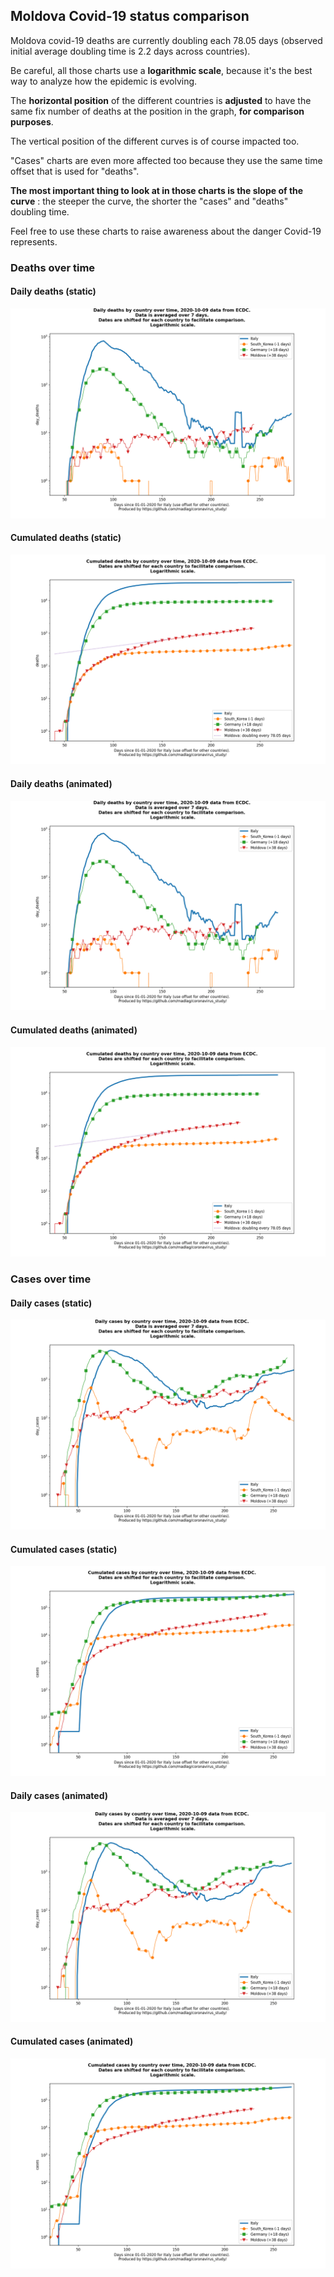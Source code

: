 ## Moldova Covid-19 status comparison 

Moldova covid-19 deaths are currently doubling each 78.05 days (observed initial average doubling time is 2.2 days across countries).



Be careful, all those charts use a **logarithmic scale**, because it's the best way to analyze how the epidemic is evolving.
 
The **horizontal position** of the different countries is **adjusted** to have the same fix number of deaths at the position in the graph, **for comparison purposes**.

The vertical position of the different curves is of course impacted too.

"Cases" charts are even more affected too because they use the same time offset that is used for "deaths".

**The most important thing to look at in those charts is the slope of the curve** : the steeper the curve, the shorter the "cases" and "deaths" doubling time.

Feel free to use these charts to raise awareness about the danger Covid-19 represents. 


 
### Deaths over time
 
#### Daily deaths (static)
![Moldova covid-19 daily deaths static chart](https://raw.githubusercontent.com/madlag/coronavirus_study/master/notebooks/graphs/2020-10-09/countries/Moldova/2020-10-09_Moldova_day_deaths.png "Moldova covid-19 day_deaths static chart")   
 
#### Cumulated deaths (static)
![Moldova covid-19 cumulated deaths static chart](https://raw.githubusercontent.com/madlag/coronavirus_study/master/notebooks/graphs/2020-10-09/countries/Moldova/2020-10-09_Moldova_deaths.png "Moldova covid-19 deaths static chart")   
 
#### Daily deaths (animated)
![Moldova covid-19 daily deaths animated chart](https://raw.githubusercontent.com/madlag/coronavirus_study/master/notebooks/graphs/2020-10-09/countries/Moldova/2020-10-09_Moldova_day_deaths.gif "Moldova covid-19 day_deaths animated chart")   
 
#### Cumulated deaths (animated)
![Moldova covid-19 cumulated deaths animated chart](https://raw.githubusercontent.com/madlag/coronavirus_study/master/notebooks/graphs/2020-10-09/countries/Moldova/2020-10-09_Moldova_deaths.gif "Moldova covid-19 deaths animated chart")   

 
### Cases over time
 
#### Daily cases (static)
![Moldova covid-19 daily cases static chart](https://raw.githubusercontent.com/madlag/coronavirus_study/master/notebooks/graphs/2020-10-09/countries/Moldova/2020-10-09_Moldova_day_cases.png "Moldova covid-19 day_cases static chart")   
 
#### Cumulated cases (static)
![Moldova covid-19 cumulated cases static chart](https://raw.githubusercontent.com/madlag/coronavirus_study/master/notebooks/graphs/2020-10-09/countries/Moldova/2020-10-09_Moldova_cases.png "Moldova covid-19 cases static chart")   
 
#### Daily cases (animated)
![Moldova covid-19 daily cases animated chart](https://raw.githubusercontent.com/madlag/coronavirus_study/master/notebooks/graphs/2020-10-09/countries/Moldova/2020-10-09_Moldova_day_cases.gif "Moldova covid-19 day_cases animated chart")   
 
#### Cumulated cases (animated)
![Moldova covid-19 cumulated cases animated chart](https://raw.githubusercontent.com/madlag/coronavirus_study/master/notebooks/graphs/2020-10-09/countries/Moldova/2020-10-09_Moldova_cases.gif "Moldova covid-19 cases animated chart")   

